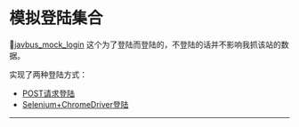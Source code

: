 # 模拟登陆集合

🔞[javbus_mock_login](https://github.com/Achang0121/MockLogin/tree/main/javbus_mock_login) 这个为了登陆而登陆的，不登陆的话并不影响我抓该站的数据。

实现了两种登陆方式：

- [POST请求登陆](https://github.com/Achang0121/MockLogin/blob/main/javbus_mock_login/javbus_login_normal.py)
- [Selenium+ChromeDriver登陆](https://github.com/Achang0121/MockLogin/blob/main/javbus_mock_login/javbus_login_selenium_chromedriver.py)

---
